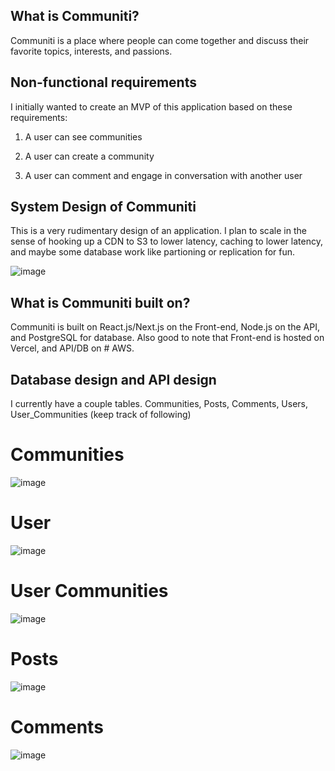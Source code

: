 
## What is Communiti?

Communiti is a place where people can come together and discuss their favorite topics, interests, and passions. 

## Non-functional requirements

I initially wanted to create an MVP of this application based on these requirements: 

1. A user can see communities

2. A user can create a community

3. A user can comment and engage in conversation with another user

## System Design of Communiti

This is a very rudimentary design of an application. I plan to scale in the sense of hooking up a CDN to S3 to lower latency, 
caching to lower latency, and maybe some database work like partioning or replication for fun.

![image](https://user-images.githubusercontent.com/54221993/214380481-32879da2-4574-451e-9ae7-845736b0c747.png)


## What is Communiti built on?

Communiti is built on React.js/Next.js on the Front-end, Node.js on the API, and PostgreSQL for database. Also good to note that
Front-end is hosted on Vercel, and API/DB on # AWS. 


## Database design and API design

I currently have a couple tables. Communities, Posts, Comments, Users, User_Communities (keep track of following)

# Communities
![image](https://user-images.githubusercontent.com/54221993/214385398-0a0bb392-7981-45e1-8a3b-e7e9377f32c0.png)

# User
![image](https://user-images.githubusercontent.com/54221993/214385853-79ef06c0-af75-42c4-a2bd-5a8d5c0d5d92.png)

# User Communities 
![image](https://user-images.githubusercontent.com/54221993/214385654-0846de81-ffbd-462d-beeb-7d95364e454a.png)

# Posts
![image](https://user-images.githubusercontent.com/54221993/214386113-67e6f96b-69c3-46b4-ad83-097c664ef2aa.png)

# Comments
![image](https://user-images.githubusercontent.com/54221993/214386255-7e950740-2731-46fe-b574-5e83fb373e13.png)


